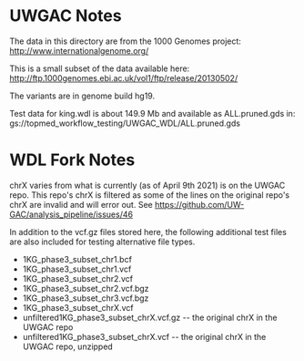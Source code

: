 # UWGAC Notes
The data in this directory are from the 1000 Genomes project:
http://www.internationalgenome.org/

This is a small subset of the data available here:
http://ftp.1000genomes.ebi.ac.uk/vol1/ftp/release/20130502/

The variants are in genome build hg19.

Test data for king.wdl is about 149.9 Mb and available as ALL.pruned.gds in: gs://topmed_workflow_testing/UWGAC_WDL/ALL.pruned.gds

# WDL Fork Notes
chrX varies from what is currently (as of April 9th 2021) is on the UWGAC repo. This repo's chrX is filtered as some of the lines on the original repo's chrX are invalid and will error out. See https://github.com/UW-GAC/analysis_pipeline/issues/46

In addition to the vcf.gz files stored here, the following additional test files are also included for testing alternative file types.
* 1KG_phase3_subset_chr1.bcf
* 1KG_phase3_subset_chr1.vcf
* 1KG_phase3_subset_chr2.vcf
* 1KG_phase3_subset_chr2.vcf.bgz
* 1KG_phase3_subset_chr3.vcf.bgz
* 1KG_phase3_subset_chrX.vcf
* unfiltered1KG_phase3_subset_chrX.vcf.gz -- the original chrX in the UWGAC repo
* unfiltered1KG_phase3_subset_chrX.vcf -- the original chrX in the UWGAC repo, unzipped
